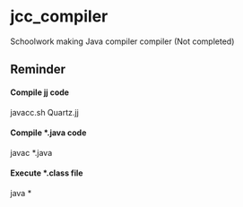 # jcc_compiler
Schoolwork making Java compiler compiler (Not completed)

## Reminder

#### Compile jj code
javacc.sh Quartz.jj

#### Compile *.java code
javac *.java

#### Execute *.class file
java *
